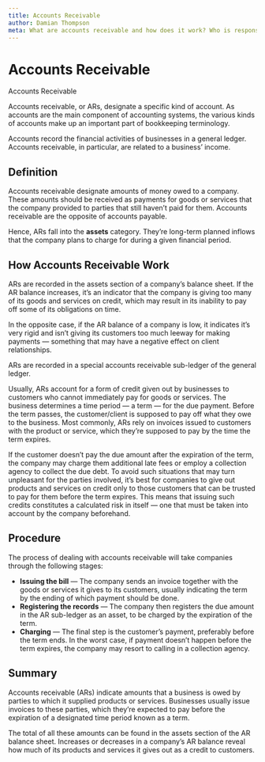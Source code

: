 ```yaml
---
title: Accounts Receivable
author: Damian Thompson
meta: What are accounts receivable and how does it work? Who is responsible for this in my business
---
```


# Accounts Receivable

Accounts Receivable

Accounts receivable, or ARs, designate a specific kind of account. As accounts are the main component of accounting systems, the various kinds of accounts make up an important part of bookkeeping terminology.

Accounts record the financial activities of businesses in a general ledger. Accounts receivable, in particular, are related to a business’ income.

## Definition

Accounts receivable designate amounts of money owed to a company. These amounts should be received as payments for goods or services that the company provided to parties that still haven’t paid for them. Accounts receivable are the opposite of accounts payable.

Hence, ARs fall into the **assets** category. They’re long-term planned inflows that the company plans to charge for during a given financial period.

## How Accounts Receivable Work

ARs are recorded in the assets section of a company’s balance sheet. If the AR balance increases, it’s an indicator that the company is giving too many of its goods and services on credit, which may result in its inability to pay off some of its obligations on time.

In the opposite case, if the AR balance of a company is low, it indicates it’s very rigid and isn’t giving its customers too much leeway for making payments — something that may have a negative effect on client relationships.

ARs are recorded in a special accounts receivable sub-ledger of the general ledger.

Usually, ARs account for a form of credit given out by businesses to customers who cannot immediately pay for goods or services. The business determines a time period — a term — for the due payment. Before the term passes, the customer/client is supposed to pay off what they owe to the business. Most commonly, ARs rely on invoices issued to customers with the product or service, which they’re supposed to pay by the time the term expires.

If the customer doesn’t pay the due amount after the expiration of the term, the company may charge them additional late fees or employ a collection agency to collect the due debt. To avoid such situations that may turn unpleasant for the parties involved, it’s best for companies to give out products and services on credit only to those customers that can be trusted to pay for them before the term expires. This means that issuing such credits constitutes a calculated risk in itself — one that must be taken into account by the company beforehand.

## Procedure

The process of dealing with accounts receivable will take companies through the following stages:

* **Issuing the bill** — The company sends an invoice together with the goods or services it gives to its customers, usually indicating the term by the ending of which payment should be done.
* **Registering the records** — The company then registers the due amount in the AR sub-ledger as an asset, to be charged by the expiration of the term.
* **Charging** — The final step is the customer’s payment, preferably before the term ends. In the worst case, if payment doesn’t happen before the term expires, the company may resort to calling in a collection agency.

## Summary

Аccounts receivable (ARs) indicate amounts that a business is owed by parties to which it supplied products or services. Businesses usually issue invoices to these parties, which they’re expected to pay before the expiration of a designated time period known as a term.

The total of all these amounts can be found in the assets section of the AR balance sheet. Increases or decreases in a company’s AR balance reveal how much of its products and services it gives out as a credit to customers.